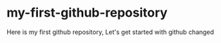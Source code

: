 # my-first-github-repository
Here is my first github repository, Let's get started with github
changed
